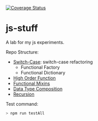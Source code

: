 [![Coverage Status](https://coveralls.io/repos/github/giodiblasi/js-stuff/badge.svg?branch=master)](https://coveralls.io/github/giodiblasi/js-stuff?branch=master)
# js-stuff

A lab for my js experiments.

Repo Structure:
+ [Switch-Case](https://github.com/giodiblasi/js-stuff/tree/master/switch-case): switch-case refactoring
    + Functional Factory
    + Functional Dictionary 
+ [High Order Function](https://github.com/giodiblasi/js-stuff/tree/master/highOrderFunction)
+ [Functional Mixins](https://github.com/giodiblasi/js-stuff/tree/master/mixinInheritance)
+ [Data Type Composition](https://github.com/giodiblasi/js-stuff/tree/master/waterBucket)
+ [Recursion](https://github.com/giodiblasi/js-stuff/tree/master/tailRecursion)


Test command:
```javascript
> npm run testAll
```
